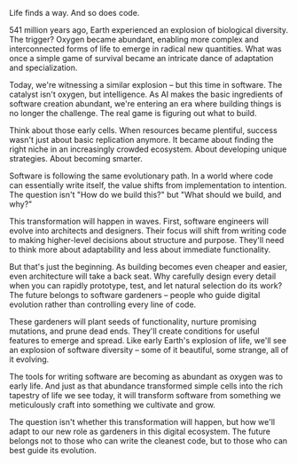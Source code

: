 Life finds a way. And so does code.

541 million years ago, Earth experienced an explosion of biological diversity. The trigger? Oxygen became abundant, enabling more complex and interconnected forms of life to emerge in radical new quantities. What was once a simple game of survival became an intricate dance of adaptation and specialization.

Today, we're witnessing a similar explosion – but this time in software. The catalyst isn't oxygen, but intelligence. As AI makes the basic ingredients of software creation abundant, we're entering an era where building things is no longer the challenge. The real game is figuring out what to build.

Think about those early cells. When resources became plentiful, success wasn't just about basic replication anymore. It became about finding the right niche in an increasingly crowded ecosystem. About developing unique strategies. About becoming smarter.

Software is following the same evolutionary path. In a world where code can essentially write itself, the value shifts from implementation to intention. The question isn't "How do we build this?" but "What should we build, and why?"

This transformation will happen in waves. First, software engineers will evolve into architects and designers. Their focus will shift from writing code to making higher-level decisions about structure and purpose. They'll need to think more about adaptability and less about immediate functionality.

But that's just the beginning. As building becomes even cheaper and easier, even architecture will take a back seat. Why carefully design every detail when you can rapidly prototype, test, and let natural selection do its work? The future belongs to software gardeners – people who guide digital evolution rather than controlling every line of code.

These gardeners will plant seeds of functionality, nurture promising mutations, and prune dead ends. They'll create conditions for useful features to emerge and spread. Like early Earth's explosion of life, we'll see an explosion of software diversity – some of it beautiful, some strange, all of it evolving.

The tools for writing software are becoming as abundant as oxygen was to early life. And just as that abundance transformed simple cells into the rich tapestry of life we see today, it will transform software from something we meticulously craft into something we cultivate and grow.

The question isn't whether this transformation will happen, but how we'll adapt to our new role as gardeners in this digital ecosystem. The future belongs not to those who can write the cleanest code, but to those who can best guide its evolution.